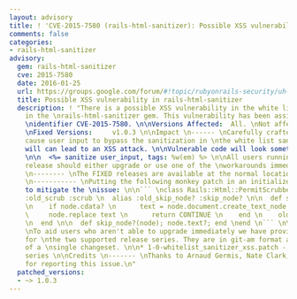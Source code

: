 ```yaml
---
layout: advisory
title: ! 'CVE-2015-7580 (rails-html-sanitizer): Possible XSS vulnerability in rails-html-sanitizer'
comments: false
categories:
- rails-html-sanitizer
advisory:
  gem: rails-html-sanitizer
  cve: 2015-7580
  date: 2016-01-25
  url: https://groups.google.com/forum/#!topic/rubyonrails-security/uh--W4TDwmI
  title: Possible XSS vulnerability in rails-html-sanitizer
  description: ! "There is a possible XSS vulnerability in the white list sanitizer
    in the \nrails-html-sanitizer gem. This vulnerability has been assigned the CVE
    \nidentifier CVE-2015-7580. \n\nVersions Affected:  All. \nNot affected:       None.
    \nFixed Versions:     v1.0.3 \n\nImpact \n------ \nCarefully crafted strings can
    cause user input to bypass the sanitization in \nthe white list sanitizer which
    will can lead to an XSS attack. \n\nVulnerable code will look something like this:
    \n\n  <%= sanitize user_input, tags: %w(em) %> \n\nAll users running an affected
    release should either upgrade or use one of the \nworkarounds immediately. \n\nReleases
    \n-------- \nThe FIXED releases are available at the normal locations. \n\nWorkarounds
    \n----------- \nPutting the following monkey patch in an initializer can help
    to mitigate the \nissue: \n\n``` \nclass Rails::Html::PermitScrubber \n  alias
    :old_scrub :scrub \n  alias :old_skip_node? :skip_node? \n\n  def scrub(node)
    \n    if node.cdata? \n      text = node.document.create_text_node node.text \n
    \     node.replace text \n      return CONTINUE \n    end \n    old_scrub node
    \n  end \n\n  def skip_node?(node); node.text?; end \nend \n``` \n\nPatches \n-------
    \nTo aid users who aren't able to upgrade immediately we have provided patches
    for \nthe two supported release series. They are in git-am format and consist
    of a \nsingle changeset. \n\n* 1-0-whitelist_sanitizer_xss.patch - Patch for 1.0
    series \n\nCredits \n------- \nThanks to Arnaud Germis, Nate Clark, and John Colvin
    for reporting this issue.\n"
  patched_versions:
  - ~> 1.0.3
---
```

